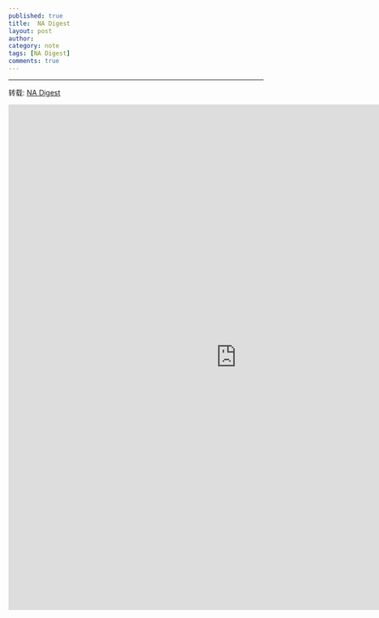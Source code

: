 ```yaml
---
published: true
title:  NA Digest
layout: post
author:  
category: note 
tags: [NA Digest]
comments: true 
---
```


---
转载: [NA Digest](http://www.netlib.org/na-digest-html/)

<!--more-->

<iframe src="http://www.netlib.org/na-digest-html/" style="width:900px; height:1000px;" frameborder="0"></iframe>


